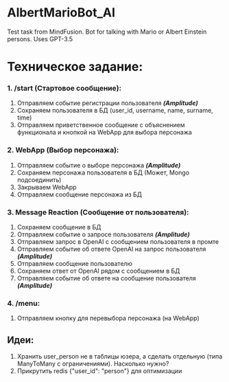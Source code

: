 # AlbertMarioBot_AI
Test task from MindFusion. Bot for talking with Mario or Albert Einstein persons. Uses GPT-3.5

# Техническое задание:


### 1. /start (Стартовое сообщение):
1. Отправляем событие регистрации пользователя ***(Amplitude)***
2. Сохраняем пользователя в БД (user_id, username, name, surname, time)
3. Отправляем приветственное сообщение с объяснением функционала и кнопкой на WebApp для выбора персонажа

### 2. WebApp (Выбор персонажа):
1. Отправляем событие о выборе персонажа ***(Amplitude)***
2. Сохраняем персонажа пользователя в БД (Может, Mongo подсоединить)
3. Закрываем WebApp
4. Отправляем сообщение персонажа из БД

### 3. Message Reaction (Сообщение от пользователя):
1. Сохраняем сообщение в БД
2. Отправляем событие о запросе пользователя ***(Amplitude)***
3. Отправляем запрос в OpenAI с сообщением пользователя в промте
4. Отправляем событие об ответе OpenAI на запрос пользователя ***(Amplitude)***
5. Отправляем сообщение пользователю
6. Сохраняем ответ от OpenAI рядом с сообщением в БД
7. Отправляем событие об ответе на сообщение пользователя ***(Amplitude)***

### 4. /menu:
1. Отправляем кнопку для перевыбора персонажа (на WebApp)


## Идеи:
1. Хранить user_person не в таблицы юзера, а сделать отдельную (типа ManyToMany с ограничениями). Насколько нужно?
2. Прикрутить redis {"user_id": "person"} для оптимизации
